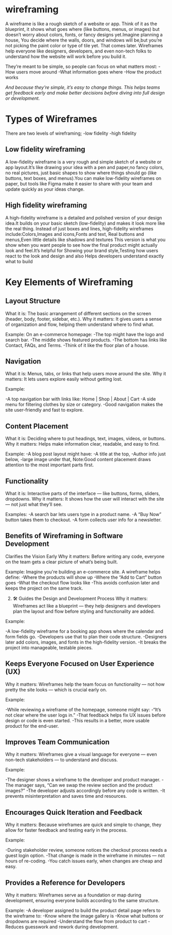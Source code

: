 # wireframing

A wireframe is like a rough sketch of a website or app.
Think of it as the blueprint, it shows what goes where (like buttons, menus, or images) but doesn’t worry about colors, fonts, or fancy designs yet.Imagine planning a house,
You decide where the walls, doors, and windows will be,but you’re not picking the paint color or type of tile yet. That comes later.
Wireframes help everyone like designers, developers, and even non-tech folks to understand how the website will work before you build it.

They’re meant to be simple, so people can focus on what matters most:
 -How users move around
 -What information goes where
 -How the product works

*And because they’re simple, it’s easy to change things. This helps teams get feedback early and make better decisions before diving into full design or development.*

# Types of Wireframes

 There are two levels of wireframing;
 -low fidelity 
 -high fidelity 

 ## Low fidelity wireframing

 A low-fidelity wireframe is a very rough and simple sketch of a website or app layout.It’s like drawing your idea with a pen and paper,no fancy colors, no real pictures, just basic shapes to show where things should go (like buttons, text boxes, and menus).You can make low-fidelity wireframes on paper, but tools like Figma make it easier to share with your team and update quickly as your ideas change.
 

 ## High fidelity wireframing
 A high-fidelity wireframe is a detailed and polished version of your design idea.It builds on your basic sketch (low-fidelity) and makes it look more like the real thing.
Instead of just boxes and lines, high-fidelity wireframes include:Colors,Images and icons,Fonts and text, Real buttons and menus,Even little details like shadows and textures
This version is what you show when you want people to see how the final product might actually look and feel.It’s helpful for Showing your brand style,Testing how users react to the look and design and also Helps developers understand exactly what to build

# Key Elements of Wireframing
## Layout Structure
What it is: The basic arrangement of different sections on the screen (header, body, footer, sidebar, etc.).
Why it matters: It gives users a sense of organization and flow, helping them understand where to find what.

Example:
On an e-commerce homepage:
-The top might have the logo and search bar.
-The middle shows featured products.
-The bottom has links like Contact, FAQs, and Terms.
-Think of it like the floor plan of a house.

 ## Navigation
What it is: Menus, tabs, or links that help users move around the site.
Why it matters: It lets users explore easily without getting lost.

Example:

-A top navigation bar with links like: Home | Shop | About | Cart
-A side menu for filtering clothes by size or category.
-Good navigation makes the site user-friendly and fast to explore.

## Content Placement
What it is: Deciding where to put headings, text, images, videos, or buttons.
Why it matters: Helps make information clear, readable, and easy to find.

 Example:
-A blog post layout might have:
-A title at the top,
-Author info just below,
-large image under that,
Note:Good content placement draws attention to the most important parts first.

## Functionality
What it is: Interactive parts of the interface — like buttons, forms, sliders, dropdowns.
Why it matters: It shows how the user will interact with the site — not just what they’ll see.

Examples:
-A search bar lets users type in a product name.
-A “Buy Now” button takes them to checkout.
-A form collects user info for a newsletter.

## Benefits of Wireframing in Software Development
Clarifies the Vision Early
Why it matters: Before writing any code, everyone on the team gets a clear picture of what’s being built.

Example:
Imagine you're building an e-commerce site.
A wireframe helps define:
-Where the products will show up
-Where the “Add to Cart” button goes
-What the checkout flow looks like
-This avoids confusion later and keeps the project on the same track.

2. 🛠️ Guides the Design and Development Process
Why it matters: Wireframes act like a blueprint — they help designers and developers plan the layout and flow before styling and functionality are added.

Example:

-A low-fidelity wireframe for a booking app shows where the calendar and form fields go.
-Developers use that to plan their code structure.
-Designers later add colors, images, and fonts in the high-fidelity version.
-It breaks the project into manageable, testable pieces.

## Keeps Everyone Focused on User Experience (UX)
Why it matters: Wireframes help the team focus on functionality — not how pretty the site looks — which is crucial early on.

Example:

-While reviewing a wireframe of the homepage, someone might say:
-“It’s not clear where the user logs in.”
-That feedback helps fix UX issues before design or code is even started.
-This results in a better, more usable product for the end-user.

## Improves Team Communication
Why it matters: Wireframes give a visual language for everyone — even non-tech stakeholders — to understand and discuss.

Example:

-The designer shows a wireframe to the developer and product manager.
-The manager says, “Can we swap the review section and the product images?”
-The developer adjusts accordingly before any code is written.
-It prevents misinterpretation and saves time and resources.

## Encourages Quick Iteration and Feedback
Why it matters: Because wireframes are quick and simple to change, they allow for faster feedback and testing early in the process.

Example:

-During stakeholder review, someone notices the checkout process needs a guest login option.
-That change is made in the wireframe in minutes — not hours of re-coding.
-You catch issues early, when changes are cheap and easy.

## Provides a Reference for Developers
Why it matters: Wireframes serve as a foundation or map during development, ensuring everyone builds according to the same structure.

Example:
-A developer assigned to build the product detail page refers to the wireframe to:
-Know where the image gallery is
-Know what buttons or dropdowns are required
-Understand the flow from product to cart
-Reduces guesswork and rework during development.



 
